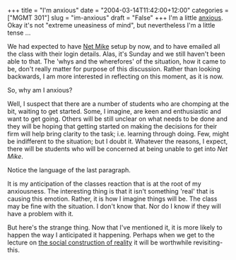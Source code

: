 +++
title = "I'm anxious"
date = "2004-03-14T11:42:00+12:00"
categories = ["MGMT 301"]
slug = "im-anxious"
draft = "False"
+++
I'm a little
[anxious](https://www.m-w.com/cgi-bin/dictionary?book=Dictionary&va=anxious&x=0&y=0).
Okay it's not "extreme uneasiness of mind", but nevertheless I'm a
little tense ...

We had expected to have [Net Mike](https://www.smartsims.com) setup by
now, and to have emailed all the class with their login details. Alas,
it's Sunday and we still haven't been able to that. The 'whys and the
wherefores' of the situation, how it came to be, don't really matter
for purpose of this discussion. Rather than looking backwards, I am
more interested in reflecting on this moment, as it is now.

So, why am I anxious?

Well, I suspect that there are a number of students who are chomping
at the bit, waiting to get started. Some, I imagine, are keen and
enthusiastic and want to get going. Others will be still unclear on
what needs to be done and they will be hoping that getting started on
making the decisions for their firm will help bring clarity to the
task; i.e. learning through doing. Few, might be indifferent to the
situation; but I doubt it. Whatever the reasons, I expect, there will
be students who will be concerned at being unable to get into *Net
Mike*.

Notice the language of the last paragraph.

It is my anticipation of the classes reaction that is at the root of
my anxiousness. The interesting thing is that it isn't something
'real' that is causing this emotion. Rather, it is how I imagine
things will be. The class may be fine with the situation. I don't know
that. Nor do I know if they will have a problem with it.

But here's the strange thing. Now that I've mentioned it, it is more
likely to happen the way I anticipated it happening. Perhaps when
we get to the lecture on [the social construction of
reality](https://www.amazon.com/exec/obidos/tg/detail/-/0385058985/002--8823839--3331201)
it will be worthwhile revisiting-this.
